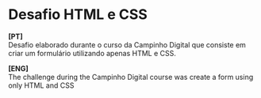 # Desafio HTML e CSS

**[PT]**<br/>
Desafio elaborado durante o curso da Campinho Digital que consiste em criar um formulário utilizando apenas HTML e CSS. <br/>

**[ENG]**<br/>
The challenge during the Campinho Digital course was create a form using only HTML and CSS
